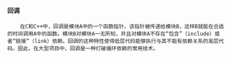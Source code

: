<br>

#### 回调

        在C和C++中，回调是模块A中的一个函数指针，该指针被传递给模块B，这样B就能在合适的时间调用A中的函数。模块B对模块A一无所知，并且对模块A不存在“包含”（include）或者“链接”（link）依赖。回调的这种特性使得低层代码能够执行与其不能有依赖关系的高层代码。因此，在大型项目中，回调是一种打破循环依赖的常用技术。
